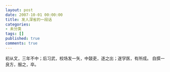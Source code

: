 ```yaml
---
layout: post
date: 2007-10-01 00:00:00
title: 发人深省的一段话
categories:
- 未分类
tags: []
published: true
comments: true
---
```

<p><p>
<font size="2">初从文，三年不中；后习武，校场发一矢，中鼓吏，逐之出；遂学医，有所成。 自撰一良方，服之，卒。</font>
</p>
</p>
